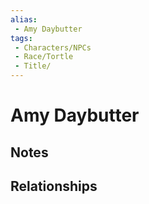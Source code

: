 ```yaml
---
alias: 
 - Amy Daybutter
tags: 
 - Characters/NPCs
 - Race/Tortle
 - Title/
---
```


# Amy Daybutter

## Notes


## Relationships

